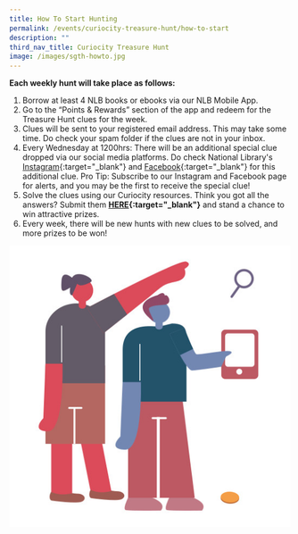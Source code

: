 ```yaml
---
title: How To Start Hunting
permalink: /events/curiocity-treasure-hunt/how-to-start
description: ""
third_nav_title: Curiocity Treasure Hunt
image: /images/sgth-howto.jpg
---
```

**Each weekly hunt will take place as follows:**

1. Borrow at least 4 NLB books or ebooks via our NLB Mobile App.
2. Go to the “Points & Rewards” section of the app and redeem for the Treasure Hunt clues for the week.
3. Clues will be sent to your registered email address. This may take some time. Do check your spam folder if the clues are not in your inbox.
4. Every Wednesday at 1200hrs: There will be an additional special clue dropped via our social media platforms. Do check National Library's [Instagram](https://www.instagram.com/NationalLibrarysg){:target="_blank"}  and [Facebook](https://www.facebook.com/NationalLibrarySG){:target="_blank"}  for this additional clue. Pro Tip: Subscribe to our  Instagram and Facebook page for alerts, and you may be the first to receive the special clue!
5. Solve the clues using our Curiocity resources. Think you got all the answers? Submit them **[HERE](https://curiocity.nlb.gov.sg/events/curiocity-treasure-hunt/submission){:target="_blank"}** and stand a chance to win attractive prizes. 
6. Every week, there will be new hunts with new clues to be solved, and more prizes to be won!


<div>
<div class="row is-multiline">
    <div class="col is-half-desktop is-half-tablet">
<img src="/images/sgth-howto.jpg" alt="how to">
</div>
	<div class="col is-half-desktop is-half-tablet"></div>
</div>    
</div>